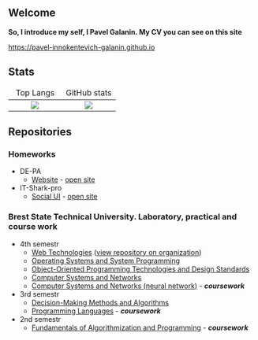## Welcome

**So, I introduce my self, I Pavel Galanin. My CV you can see on this site**

https://pavel-innokentevich-galanin.github.io

## Stats
<table width="100%">
	<thead width="100%">
		<tr width="100%">
			<td width="50%" align="center">Top Langs</td>
			<td width="50%" align="center">GitHub stats</td>
		</tr>
	</thead>
	<tbody>
		<tr>
			<td align="center">
				<img src="https://github-readme-stats.vercel.app/api/top-langs/?username=Pavel-Innokentevich-Galanin&layout=compact&langs_count=10" />
			</td>
			<td align="center">
				<img src="https://github-readme-stats.vercel.app/api?username=Pavel-Innokentevich-Galanin&show_icons=true&include_all_commits=true" />
			</td>
		</tr>
	</tbody>
</table>

## Repositories

### Homeworks
- DE-PA
	- [Website](https://github.com/ooodepa/ooodepa.github.io) - [open site](https://ooodepa.github.io/)
- IT-Shark-pro
	- [Social UI](https://github.com/Pavel-Innokentevich-Galanin/IT-Shark-pro_web-school) - [open site](https://pavel-innokentevich-galanin.github.io/IT-Shark-pro_web-school/)

### Brest State Technical University. Laboratory, practical and course work

- 4th semestr
    - [Web Technologies](https://github.com/Pavel-Innokentevich-Galanin/4-sem_WT) ([view repository on organization](https://github.com/lwwwrjke-org/po-4-wt))
    - [Operating Systems and System Programming](https://github.com/Pavel-Innokentevich-Galanin/4-sem_OSiSP)
    - [Object-Oriented Programming Technologies and Design Standards](https://github.com/Pavel-Innokentevich-Galanin/4-sem_OOTPiSP)
    - [Computer Systems and Networks](https://github.com/Pavel-Innokentevich-Galanin/4-sem_KSiS)
    - [Computer Systems and Networks (neural network)](https://github.com/Pavel-Innokentevich-Galanin/4-sem_coursework) - ***coursework***
- 3rd semestr
    - [Decision-Making Methods and Algorithms](https://github.com/Pavel-Innokentevich-Galanin/3-sem_MiAPR)
    - [Programming Languages](https://github.com/Pavel-Innokentevich-Galanin/3-sem_coursework) - ***coursework***
- 2nd semestr
    - [Fundamentals of Algorithmization and Programming](https://github.com/Pavel-Innokentevich-Galanin/2-sem_YP) - ***coursework***
